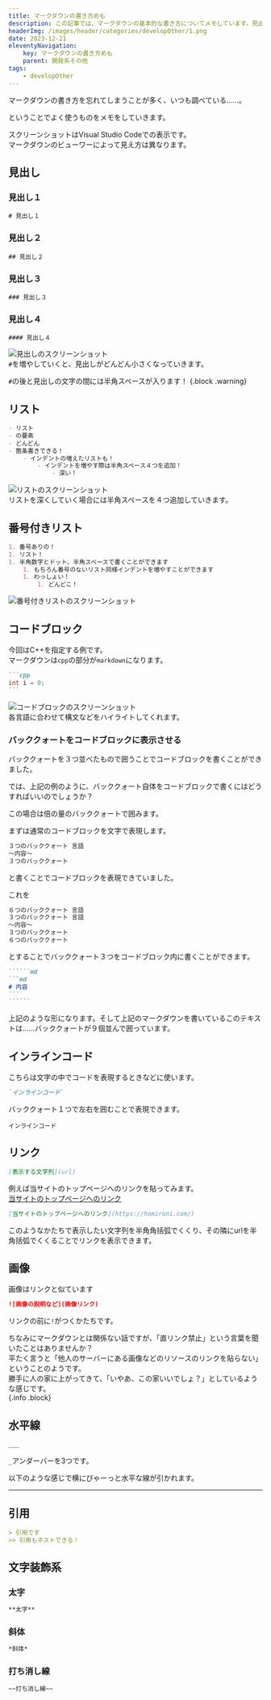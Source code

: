 ```yaml
---
title: マークダウンの書き方めも
description: この記事では、マークダウンの基本的な書き方についてメモしています。見出しやリスト、コードブロック、リンク、画像などの記法を具体的な例と共に紹介し、よく使用するマークダウンを紹介しています。
headerImg: /images/header/categories/developOther/1.png
date: 2023-12-21
eleventyNavigation:
    key: マークダウンの書き方めも
    parent: 開発系その他
tags:
    - developOther
---
```


マークダウンの書き方を忘れてしまうことが多く、いつも調べている……。

ということでよく使うものをメモをしていきます。

スクリーンショットはVisual Studio Codeでの表示です。  
マークダウンのビューワーによって見え方は異なります。  

## 見出し
### 見出し１

```text
# 見出し１
```

### 見出し２

```text
## 見出し２
```

### 見出し３

```text
### 見出し３
```

### 見出し４

```text
#### 見出し４
```
![見出しのスクリーンショット](/images/articleImages/categories/developOther/1/markdownMidasi.png)  
`#`を増やしていくと、見出しがどんどん小さくなっていきます。  

`#`の後と見出しの文字の間には半角スペースが入ります！
{.block .warning}  

## リスト

```md
- リスト
- の要素
- どんどん
- 箇条書きできる！
    - インデントの増えたリストも！
        - インデントを増やす際は半角スペース４つを追加！
            - 深い！
```

![リストのスクリーンショット](/images/articleImages/categories/developOther/1/markdownList.png)  
リストを深くしていく場合には半角スペースを４つ追加していきます。
## 番号付きリスト

```md
1. 番号ありの！
1. リスト！
1. 半角数字とドット、半角スペースで書くことができます
    1. もちろん番号のないリスト同様インデントを増やすことができます
    1. わっしょい！
        1. どんどこ！
```

![番号付きリストのスクリーンショット](/images/articleImages/categories/developOther/1/markdownListWithNumber.png)  

## コードブロック
今回はC++を指定する例です。  
マークダウンは`cpp`の部分が`markdown`になります。  

``````md
```cpp
int i = 0;
```
``````  

![コードブロックのスクリーンショット](/images/articleImages/categories/developOther/1/markdownCodeBlock.png)  
各言語に合わせて構文などをハイライトしてくれます。  

### バッククォートをコードブロックに表示させる
バッククォートを３つ並べたもので囲うことでコードブロックを書くことができました。  

では、上記の例のように、バッククォート自体をコードブロックで書くにはどうすればいいのでしょうか？  

この場合は倍の量のバッククォートで囲みます。  

まずは通常のコードブロックを文字で表現します。  

```md
３つのバッククォート 言語
～内容～
３つのバッククォート
```
と書くことでコードブロックを表現できていました。  

これを

```md
６つのバッククォート 言語
３つのバッククォート 言語
～内容～
３つのバッククォート
６つのバッククォート
```
とすることでバッククォート３つをコードブロック内に書くことができます。  

`````````md
``````md
```md
# 内容
```
``````
`````````

上記のような形になります。そして上記のマークダウンを書いているこのテキストは……バッククォートが９個並んで囲っています。
## インラインコード
こちらは文字の中でコードを表現するときなどに使います。  

```md
`インラインコード`
```
バッククォート１つで左右を囲むことで表現できます。

`インラインコード`

## リンク

```md 
[表示する文字列](url)
```

例えば当サイトのトップページへのリンクを貼ってみます。  
[当サイトのトップページへのリンク](https://homironi.com/)

```md 
[当サイトのトップページへのリンク](https://homironi.com/)
```
このようなかたちで表示したい文字列を半角角括弧でくくり、その隣にurlを半角括弧でくくることでリンクを表示できます。

## 画像
画像はリンクと似ています

```md
![画像の説明など](画像リンク)
```

リンクの前に`!`がつくかたちです。

ちなみにマークダウンとは関係ない話ですが、「直リンク禁止」という言葉を聞いたことはありませんか？  
平たく言うと「他人のサーバーにある画像などのリソースのリンクを貼らない」ということのようです。  
勝手に人の家に上がってきて、「いやあ、この家いいでしょ？」としているような感じです。  
{.info .block}

## 水平線

```md
___
```

`_`アンダーバーを3つです。

以下のような感じで横にびゃーっと水平な線が引かれます。

___

## 引用

```md
> 引用です
>> 引用もネストできる！
```

## 文字装飾系
### 太字

```md
**太字**
```

### 斜体

```md
*斜体*
```

### 打ち消し線

```md
~~打ち消し線~~
```
